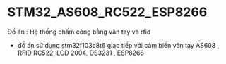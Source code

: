 # STM32_AS608_RC522_ESP8266
Đồ án : Hệ thống chấm công bằng vân tay và rfid

- đồ án sử dụng stm32f103c8t6 giao tiếp với cảm biến vân tay AS608 , RFID RC522, LCD 2004, DS3231 , ESP8266 
